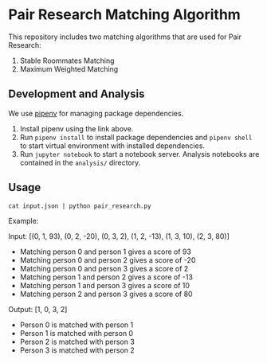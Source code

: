 # Pair Research Matching Algorithm
This repository includes two matching algorithms that are used for Pair Research:
1. Stable Roommates Matching
2. Maximum Weighted Matching

## Development and Analysis
We use [pipenv](https://github.com/pypa/pipenv) for managing package dependencies.

1. Install pipenv using the link above.
2. Run `pipenv install` to install package dependencies and `pipenv shell` to start virtual environment with installed dependencies.
3. Run `jupyter notebook` to start a notebook server. Analysis notebooks are contained in the `analysis/` directory.


## Usage
```
cat input.json | python pair_research.py
```

Example:

Input: [(0, 1, 93), (0, 2, -20), (0, 3, 2), (1, 2, -13), (1, 3, 10), (2, 3, 80)]
* Matching person 0 and person 1 gives a score of 93
* Matching person 0 and person 2 gives a score of -20
* Matching person 0 and person 3 gives a score of 2
* Matching person 1 and person 2 gives a score of -13
* Matching person 1 and person 3 gives a score of 10
* Matching person 2 and person 3 gives a score of 80


Output: [1, 0, 3, 2]
* Person 0 is matched with person 1
* Person 1 is matched with person 0
* Person 2 is matched with person 3
* Person 3 is matched with person 2